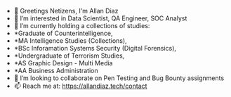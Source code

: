 - 👋 Greetings Netizens, I'm Allan Diaz
- 👀 I’m interested in Data Scientist, QA Engineer, SOC Analyst 
- 🌱 I’m currently holding a collections of studies:
- *Graduate of Counterintelligence,
- *MA Intelligence Studies (Collections),
- *BSc Inforamation Systems Security (Digital Forensics),
- *Undergraduate of Terrorism Studies,
- *AS Graphic Design - Multi Media
- *AA Business Administration
- 💞️ I’m looking to collaborate on Pen Testing and Bug Bounty assignments
- 📫 Reach me at: https://allandiaz.tech/contact

<!---
InfoSecByDiaz/InfoSecByDiaz is a ✨ special ✨ repository because its `README.md` (this file) appears on your GitHub profile.
You can click the Preview link to take a look at your changes.
--->

